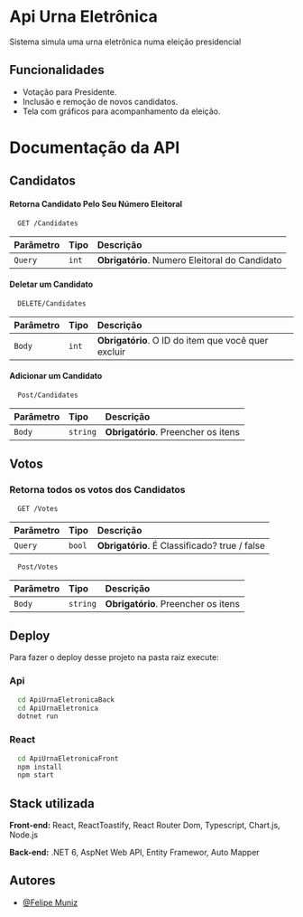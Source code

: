 
# Api Urna Eletrônica

Sistema simula uma urna eletrônica numa eleição presidencial


## Funcionalidades

- Votação para Presidente.
- Inclusão e remoção de novos candidatos.
- Tela com gráficos para acompanhamento da eleição.


# Documentação da API

## Candidatos

#### Retorna Candidato Pelo Seu Número Eleitoral

```http
  GET /Candidates
```

| Parâmetro   | Tipo       | Descrição                           |
| :---------- | :--------- | :---------------------------------- |
| `Query` | `int` | **Obrigatório**. Numero Eleitoral do Candidato |


#### Deletar um Candidato

```http
  DELETE/Candidates
```

| Parâmetro   | Tipo       | Descrição                                   |
| :---------- | :--------- | :------------------------------------------ |
| `Body`      | `int` | **Obrigatório**. O ID do item que você quer excluir|

#### Adicionar um Candidato

```http
  Post/Candidates
```

| Parâmetro   | Tipo       | Descrição                                   |
| :---------- | :--------- | :------------------------------------------ |
| `Body`      | `string` | **Obrigatório**. Preencher os itens|

## Votos

### Retorna todos os votos dos Candidatos

```http
  GET /Votes
```

| Parâmetro   | Tipo       | Descrição                           |
| :---------- | :--------- | :---------------------------------- |
| `Query` | `bool` | **Obrigatório**. É Classificado? true / false |

```http
  Post/Votes
```

| Parâmetro   | Tipo       | Descrição                                   |
| :---------- | :--------- | :------------------------------------------ |
| `Body`      | `string` | **Obrigatório**. Preencher os itens|


## Deploy

Para fazer o deploy desse projeto na pasta raiz execute:

### Api

```bash
  cd ApiUrnaEletronicaBack
  cd ApiUrnaEletronica
  dotnet run
```

### React

```bash
  cd ApiUrnaEletronicaFront
  npm install
  npm start
```


## Stack utilizada

**Front-end:** React, ReactToastify, React Router Dom, Typescript, Chart.js, Node.js

**Back-end:** .NET 6, AspNet Web API, Entity Framewor, Auto Mapper


## Autores

- [@Felipe Muniz](https://www.github.com/FelipeMunizz)

